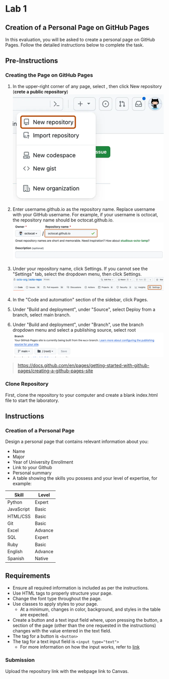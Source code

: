 # Lab 1

## Creation of a Personal Page on GitHub Pages

In this evaluation, you will be asked to create a personal page on GitHub Pages. Follow the detailed instructions below to complete the task.

## Pre-Instructions

### Creating the Page on GitHub Pages

1. In the upper-right corner of any page, select , then click New repository (**crete a public repository**)
  ![repo-create-global-nav-update](repo-create-global-nav-update.webp)
2. Enter username.github.io as the repository name. Replace username with your GitHub username. For example, if your username is octocat, the repository name should be octocat.github.io.
  ![create-repository-name-pages](create-repository-name-pages.webp)

3. Under your repository name, click  Settings. If you cannot see the "Settings" tab, select the  dropdown menu, then click Settings.
![repo-actions-settings](repo-actions-settings.webp)
4. In the "Code and automation" section of the sidebar, click  Pages.

5. Under "Build and deployment", under "Source", select Deploy from a branch, select main branch.

6. Under "Build and deployment", under "Branch", use the branch dropdown menu and select a publishing source, select root
![config](config.png)

> https://docs.github.com/en/pages/getting-started-with-github-pages/creating-a-github-pages-site

### Clone Repository

First, clone the repository to your computer and create a blank index.html file to start the laboratory.

## Instructions

### Creation of a Personal Page

Design a personal page that contains relevant information about you:

- Name
- Major
- Year of University Enrollment
- Link to your Github
- Personal summary
- A table showing the skills you possess and your level of expertise, for example:

| Skill          | Level  |
|--------------------|--------|
| Python             | Expert |
| JavaScript         | Basic |
| HTML/CSS           | Basic |
| Git                | Basic |
| Excel              | Advance |
| SQL                | Expert |
| Ruby               | Basic |
| English            | Advance |
| Spanish            | Native |

## Requirements

- Ensure all required information is included as per the instructions.
- Use HTML tags to properly structure your page.
- Change the font type throughout the page.
- Use classes to apply styles to your page.
  - At a minimum, changes in color, background, and styles in the table are expected.
- Create a button and a text input field where, upon pressing the button, a section of the page (other than the one requested in the instructions) changes with the value entered in the text field.
- The tag for a button is `<button>`
- The tag for a text input field is `<input type="text">`
  - For more information on how the input works, refer to [link](https://www.w3schools.com/tags/tag_input.asp)

### Submission

Upload the repository link with the webpage link to Canvas.
